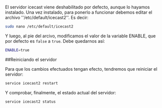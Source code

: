 El servidor icecast viene deshabilitado por defecto, aunque lo hayamos instalado. Una vez instalado, para ponerlo a funcionar debemos editar el archivo ''/etc/default/icecast2''. Es decir: 

```bash
sudo nano /etc/default/icecast2
```

Y luego, al pie del arcivo, modificamos el valor de la variable ENABLE, que por defecto es `false` a `true`. Debe quedarnos así:

```bash
ENABLE=true
```

##Reiniciando el servidor


Para que los cambios efectuados tengan efecto, tendremos que reiniciar el servidor: 

```bash
service icecast2 restart
```
Y comprobar, finalmente, el estado actual del servidor: 

```bash
service icecast2 status
```